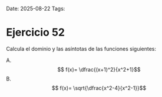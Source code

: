 Date: 2025-08-22
Tags: 

# Ejercicio 52

 
Calcula el dominio y las asíntotas de las funciones siguientes:




A.   $$ f(x)= \dfrac{(x+1)^2}{x^2+1}$$ 
B.   $$ f(x)= \sqrt{\dfrac{x^2-4}{x^2-1}}$$ 
